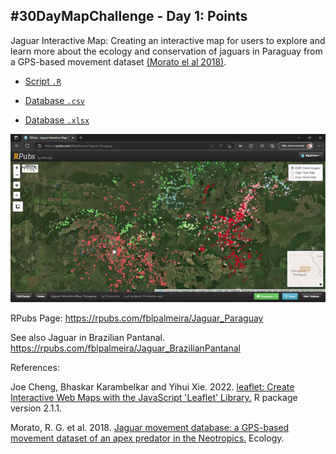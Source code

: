 ## #30DayMapChallenge - Day 1: Points 

Jaguar Interactive Map: Creating an interactive map for users to explore and learn more about the ecology and conservation of jaguars in Paraguay from a GPS-based movement dataset [(Morato el al 2018)](http://doi.org/10.1002/ecy.2379). 

- [Script `.R`](https://github.com/fblpalmeira/jaguar_interactivemap/blob/main/data/jaguar_interactivemap_paraguay.R)

- [Database `.csv`](https://github.com/fblpalmeira/jaguar_interactivemap/blob/main/data/jaguar_movement_data.csv)
- [Database `.xlsx`](https://github.com/fblpalmeira/jaguar_interactivemap/blob/main/data/Jaguar_additional%20information.xlsx)

<img src="https://github.com/fblpalmeira/jaguar_interactivemap/blob/main/data/RPubs%20-%20Jaguar%20Interative%20Map_%20Paraguay.gif">

RPubs Page: https://rpubs.com/fblpalmeira/Jaguar_Paraguay

See also Jaguar in Brazilian Pantanal. https://rpubs.com/fblpalmeira/Jaguar_BrazilianPantanal

References: 

Joe Cheng, Bhaskar Karambelkar and Yihui Xie. 2022. [leaflet: Create Interactive Web Maps with the JavaScript 'Leaflet' Library.](https://CRAN.R-project.org/package=leaflet) R package version 2.1.1. 

Morato, R. G. et al. 2018. [Jaguar movement database: a GPS-based movement dataset of an apex predator in the Neotropics.](http://doi.org/10.1002/ecy.2379) Ecology.

